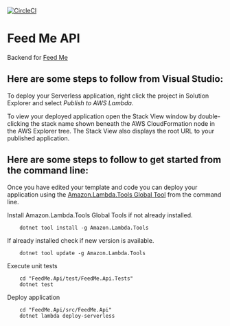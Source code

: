 [![CircleCI](https://circleci.com/gh/jjpaters/feed-me-api/tree/main.svg?style=svg)](https://circleci.com/gh/jjpaters/feed-me-api/tree/main)

# Feed Me API

Backend for [Feed Me](https://feed-me.io/)

## Here are some steps to follow from Visual Studio:

To deploy your Serverless application, right click the project in Solution Explorer and select *Publish to AWS Lambda*.

To view your deployed application open the Stack View window by double-clicking the stack name shown beneath the AWS CloudFormation node in the AWS Explorer tree. The Stack View also displays the root URL to your published application.

## Here are some steps to follow to get started from the command line:

Once you have edited your template and code you can deploy your application using the [Amazon.Lambda.Tools Global Tool](https://github.com/aws/aws-extensions-for-dotnet-cli#aws-lambda-amazonlambdatools) from the command line.

Install Amazon.Lambda.Tools Global Tools if not already installed.
```
    dotnet tool install -g Amazon.Lambda.Tools
```

If already installed check if new version is available.
```
    dotnet tool update -g Amazon.Lambda.Tools
```

Execute unit tests
```
    cd "FeedMe.Api/test/FeedMe.Api.Tests"
    dotnet test
```

Deploy application
```
    cd "FeedMe.Api/src/FeedMe.Api"
    dotnet lambda deploy-serverless
```
